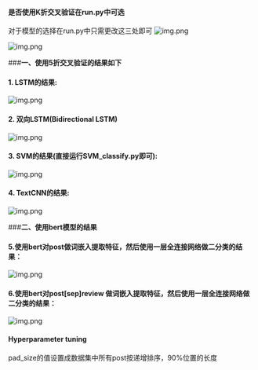 #### 是否使用K折交叉验证在run.py中可选  
对于模型的选择在run.py中只需更改这三处即可
![img.png](Bert_RCNN_Pytorch/dataSet/pic/pic1.png)

![img.png](Bert_RCNN_Pytorch/dataSet/pic/pic2.png)



###**一、使用5折交叉验证的结果如下** 

#### 1. LSTM的结果:
![img.png](Bert_RCNN_Pytorch/dataSet/pic/LSTM_result.png)
#### 2. 双向LSTM(Bidirectional LSTM)
![img.png](Bert_RCNN_Pytorch/dataSet/pic/Bi-LSTM.png)
#### 3. SVM的结果(直接运行SVM_classify.py即可):
![img.png](Bert_RCNN_Pytorch/dataSet/pic/SVM_result.png)
#### 4. TextCNN的结果:
![img.png](Bert_RCNN_Pytorch/dataSet/pic/TextCNN_result.png)

###**二、使用bert模型的结果**
#### 5.使用bert对post做词嵌入提取特征，然后使用一层全连接网络做二分类的结果：
![img.png](Bert_RCNN_Pytorch/dataSet/pic/post_bert.png)
#### 6.使用bert对post[sep]review 做词嵌入提取特征，然后使用一层全连接网络做二分类的结果：
![img.png](Bert_RCNN_Pytorch/dataSet/pic/pair_bert.png)

#### Hyperparameter tuning
pad_size的值设置成数据集中所有post按递增排序，90%位置的长度

